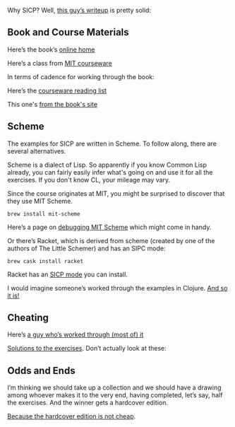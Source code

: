 Why SICP?  Well, [this guy’s writeup](https://archive.is/uTOol#selection-839.0-880.0) is pretty solid:

## Book and Course Materials

Here’s the book’s [online home](https://mitpress.mit.edu/sites/default/files/sicp/index.html)

Here’s a class from [MIT courseware](https://ocw.mit.edu/courses/electrical-engineering-and-computer-science/6-001-structure-and-interpretation-of-computer-programs-spring-2005/)

In terms of cadence for working through the book:

Here’s the [courseware reading list](https://ocw.mit.edu/courses/electrical-engineering-and-computer-science/6-001-structure-and-interpretation-of-computer-programs-spring-2005/readings/)

This one's [from the book's site](https://mitpress.mit.edu/sites/default/files/sicp/syllabus.html)

## Scheme

The examples for SICP are written in Scheme.  To follow along, there are several alternatives.

Scheme is a dialect of Lisp.  So apparently if you know Common Lisp already, you can fairly easily infer what's going on and use it for all the exercises.  If you don't know CL, your mileage may vary.

Since the course originates at MIT, you might be surprised to discover that they use MIT Scheme. 
```
brew install mit-scheme
```

Here’s a page on [debugging MIT Scheme](https://www.gnu.org/software/mit-scheme/documentation/mit-scheme-user/Debugging.html#Debugging) which might come in handy.


Or there’s Racket, which is derived from scheme (created by one of the authors of The Little Schemer) and has an SIPC mode:
```
brew cask install racket
```

Racket has an [SICP mode](https://docs.racket-lang.org/sicp-manual/index.html) you can install.

I would imagine someone’s worked through the examples in Clojure. [And so it is!](http://www.sicpdistilled.com)


## Cheating

Here’s [a guy who’s worked through (most of) it](http://www.billthelizard.com/2009/10/sicp-challenge.html)

[Solutions to the exercises](http://community.schemewiki.org/?SICP-Solutions).  Don’t actually look at these:


## Odds and Ends

I’m thinking we should take up a collection and we should have a drawing among whoever makes it to the very end, having completed, let’s say, half the exercises.  And the winner gets a hardcover edition.

[Because the hardcover edition is not cheap](https://www.amazon.com/gp/product/0262011530/ref=dbs_a_def_rwt_hsch_vapi_taft_p1_i0).

